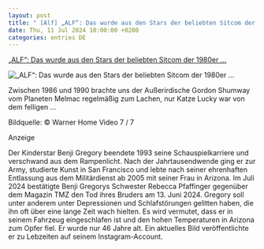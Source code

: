 ```yaml
---
layout: post
title: " [Alf] „ALF“: Das wurde aus den Stars der beliebten Sitcom der 1980er ..."
date: Thu, 11 Jul 2024 10:00:00 +0200
categories: entries DE
---
```

[„ALF“: Das wurde aus den Stars der beliebten Sitcom der 1980er ...](https://www.kino.de/serie/alf-1990/bilderstrecken/alf-das-wurde-aus-den-stars-der-beliebten-sitcom-der-1980er-jahre/)

![„ALF“: Das wurde aus den Stars der beliebten Sitcom der 1980er ...](https://crops.giga.de/36/bc/23/c71c0ab537c17eae393f2d2477_YyAyODIweDE0NzQrOTArMjU1AnJlIDEyMDAgNjI3AzNjY2NiNzdlM2Q3.jpg)

Zwischen 1986 und 1990 brachte uns der Außerirdische Gordon Shumway vom Planeten Melmac regelmäßig zum Lachen, nur Katze Lucky war von dem felligen ...

Bildquelle: © Warner Home Video 7 / 7

Anzeige

Der Kinderstar Benji Gregory beendete 1993 seine Schauspielkarriere und verschwand aus dem Rampenlicht. Nach der Jahrtausendwende ging er zur Army, studierte Kunst in San Francisco und lebte nach seiner ehrenhaften Entlassung aus dem Militärdienst ab 2005 mit seiner Frau in Arizona. Im Juli 2024 bestätigte Benji Gregorys Schwester Rebecca Pfaffinger gegenüber dem Magazin TMZ den Tod ihres Bruders am 13. Juni 2024. Gregory soll unter anderem unter Depressionen und Schlafstörungen gelitten haben, die ihn oft über eine lange Zeit wach hielten. Es wird vermutet, dass er in seinem Fahrzeug eingeschlafen ist und den hohen Temperaturen in Arizona zum Opfer fiel. Er wurde nur 46 Jahre alt. Ein aktuelles Bild veröffentlichte er zu Lebzeiten auf seinem Instagram-Account.


